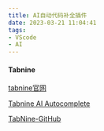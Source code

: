 ```yaml
---
title: AI自动代码补全插件
date: 2023-03-21 11:04:41
tags:
- VScode 
- AI
---
```


#### Tabnine

[tabnine官网](https://www.tabnine.com/)

[Tabnine AI Autocomplete](https://marketplace.visualstudio.com/items?itemName=TabNine.tabnine-vscode)

[TabNine-GitHub](https://github.com/codota/TabNine)